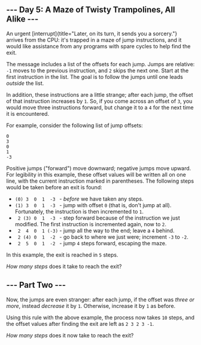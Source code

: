 \-\-- Day 5: A Maze of Twisty Trampolines, All Alike \-\--
----------------------------------------------------------

An urgent
[interrupt]{title="Later, on its turn, it sends you a sorcery."} arrives
from the CPU: it\'s trapped in a maze of jump instructions, and it would
like assistance from any programs with spare cycles to help find the
exit.

The message includes a list of the offsets for each jump. Jumps are
relative: `-1` moves to the previous instruction, and `2` skips the next
one. Start at the first instruction in the list. The goal is to follow
the jumps until one leads *outside* the list.

In addition, these instructions are a little strange; after each jump,
the offset of that instruction increases by `1`. So, if you come across
an offset of `3`, you would move three instructions forward, but change
it to a `4` for the next time it is encountered.

For example, consider the following list of jump offsets:

    0
    3
    0
    1
    -3

Positive jumps (\"forward\") move downward; negative jumps move upward.
For legibility in this example, these offset values will be written all
on one line, with the current instruction marked in parentheses. The
following steps would be taken before an exit is found:

-   `(0) 3  0  1  -3 ` - *before* we have taken any steps.
-   `(1) 3  0  1  -3 ` - jump with offset `0` (that is, don\'t jump at
    all). Fortunately, the instruction is then incremented to `1`.
-   ` 2 (3) 0  1  -3 ` - step forward because of the instruction we just
    modified. The first instruction is incremented again, now to `2`.
-   ` 2  4  0  1 (-3)` - jump all the way to the end; leave a `4`
    behind.
-   ` 2 (4) 0  1  -2 ` - go back to where we just were; increment `-3`
    to `-2`.
-   ` 2  5  0  1  -2 ` - jump `4` steps forward, escaping the maze.

In this example, the exit is reached in `5` steps.

*How many steps* does it take to reach the exit?

\-\-- Part Two \-\--
--------------------

Now, the jumps are even stranger: after each jump, if the offset was
*three or more*, instead *decrease* it by `1`. Otherwise, increase it by
`1` as before.

Using this rule with the above example, the process now takes `10`
steps, and the offset values after finding the exit are left as
`2 3 2 3 -1`.

*How many steps* does it now take to reach the exit?
